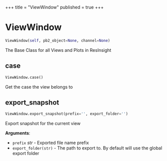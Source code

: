+++
title = "ViewWindow"
published = true
+++


# ViewWindow
```python
ViewWindow(self, pb2_object=None, channel=None)
```

The Base Class for all Views and Plots in ResInsight



## case
```python
ViewWindow.case()
```
Get the case the view belongs to

## export_snapshot
```python
ViewWindow.export_snapshot(prefix='', export_folder='')
```
Export snapshot for the current view

**Arguments**:

- `prefix` _str_ - Exported file name prefix
- `export_folder(str)` - The path to export to. By default will use the global export folder
  
